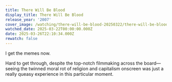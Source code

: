```yaml
---
title: There Will Be Blood
display_title: There Will Be Blood
release_year: '2007'
cover_image: /watching/there-will-be-blood-20250322/there-will-be-blood.jpg
watched_date: 2025-03-22T00:00:00.000Z
date: 2025-03-26T22:10:34.000Z
rewatch: false
---
```

I get the memes now.

Hard to get through, despite the top-notch filmmaking across the board—seeing the twinned moral rot of religion and capitalism onscreen was just a really queasy experience in this particular moment.

